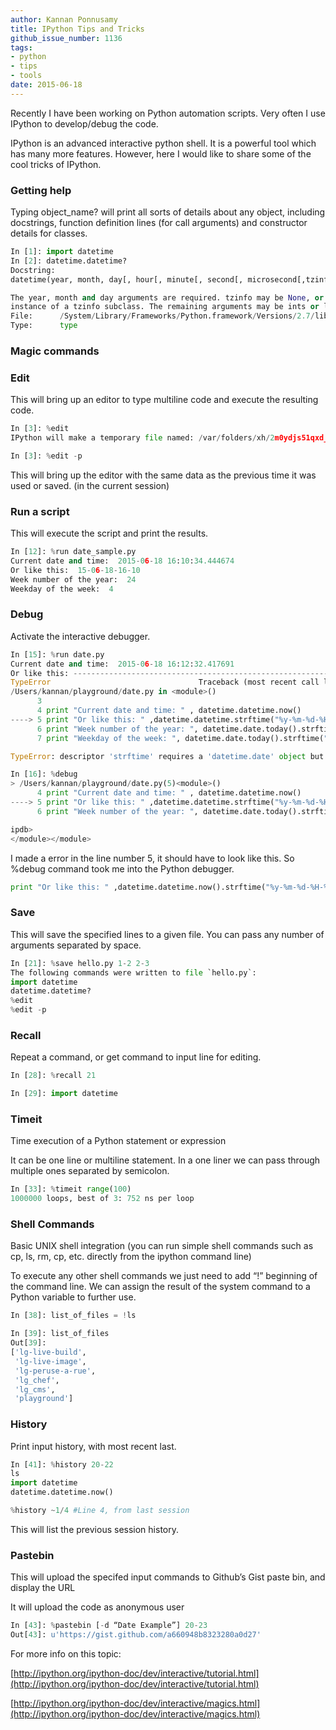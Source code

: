 ```yaml
---
author: Kannan Ponnusamy
title: IPython Tips and Tricks
github_issue_number: 1136
tags:
- python
- tips
- tools
date: 2015-06-18
---
```


Recently I have been working on Python automation scripts. Very often I use IPython to develop/debug the code.

IPython is an advanced interactive python shell. It is a powerful tool which has many more features. However, here I would like to share some of the cool tricks of IPython.

### Getting help

Typing object_name? will print all sorts of details about any object, including docstrings, function definition lines (for call arguments) and constructor details for classes.

```python
In [1]: import datetime
In [2]: datetime.datetime?
Docstring:
datetime(year, month, day[, hour[, minute[, second[, microsecond[,tzinfo]]]]])

The year, month and day arguments are required. tzinfo may be None, or an
instance of a tzinfo subclass. The remaining arguments may be ints or longs.
File:      /System/Library/Frameworks/Python.framework/Versions/2.7/lib/python2.7/lib-dynload/datetime.so
Type:      type
```

### Magic commands

### Edit

This will bring up an editor to type multiline code and execute the resulting code.

```python
In [3]: %edit
IPython will make a temporary file named: /var/folders/xh/2m0ydjs51qxd_3y2k7x50hjc0000gn/T/ipython_edit_jnVJ51/ipython_edit_NdnenL.py
```
```python
In [3]: %edit -p
```
This will bring up the editor with the same data as the previous time it was used or saved. (in the current session)

### Run a script

This will execute the script and print the results. 

```python
In [12]: %run date_sample.py
Current date and time:  2015-06-18 16:10:34.444674
Or like this:  15-06-18-16-10
Week number of the year:  24
Weekday of the week:  4
```

### Debug

Activate the interactive debugger.

```python
In [15]: %run date.py
Current date and time:  2015-06-18 16:12:32.417691
Or like this: ---------------------------------------------------------------------------
TypeError                                 Traceback (most recent call last)
/Users/kannan/playground/date.py in <module>()
      3 
      4 print "Current date and time: " , datetime.datetime.now()
----> 5 print "Or like this: " ,datetime.datetime.strftime("%y-%m-%d-%H-%M")
      6 print "Week number of the year: ", datetime.date.today().strftime("%W")
      7 print "Weekday of the week: ", datetime.date.today().strftime("%w")

TypeError: descriptor 'strftime' requires a 'datetime.date' object but received a 'str'

In [16]: %debug
> /Users/kannan/playground/date.py(5)<module>()
      4 print "Current date and time: " , datetime.datetime.now()
----> 5 print "Or like this: " ,datetime.datetime.strftime("%y-%m-%d-%H-%M")
      6 print "Week number of the year: ", datetime.date.today().strftime("%W")

ipdb>
</module></module>
```
I made a error in the line number 5, it should have to look like this. So %debug command took me into the Python debugger. 

```python
print "Or like this: " ,datetime.datetime.now().strftime("%y-%m-%d-%H-%M")
```

### Save

This will save the specified lines to a given file. You can pass any number of arguments separated by space. 

```python
In [21]: %save hello.py 1-2 2-3
The following commands were written to file `hello.py`:
import datetime
datetime.datetime?
%edit
%edit -p
```

### Recall

Repeat a command, or get command to input line for editing. 

```python
In [28]: %recall 21

In [29]: import datetime
```

### Timeit

Time execution of a Python statement or expression

It can be one line or multiline statement. In a one liner we can pass through multiple ones separated by semicolon. 

```python
In [33]: %timeit range(100)
1000000 loops, best of 3: 752 ns per loop
```

### Shell Commands

Basic UNIX shell integration (you can run simple shell commands such as cp, ls, rm, cp, etc. directly from the ipython command line)

To execute any other shell commands we just need to add “!” beginning of the command line. We can assign the result of the system command to a Python variable to further use. 

```python
In [38]: list_of_files = !ls

In [39]: list_of_files
Out[39]: 
['lg-live-build',
 'lg-live-image',
 'lg-peruse-a-rue',
 'lg_chef',
 'lg_cms',
 'playground']
```

### History

Print input history, with most recent last.

```python
In [41]: %history 20-22
ls
import datetime
datetime.datetime.now()
```
```python
%history ~1/4 #Line 4, from last session
```
This will list the previous session history.

### Pastebin

This will upload the specifed input commands to Github’s Gist paste bin, and display the URL

It will upload the code as anonymous user

```python
In [43]: %pastebin [-d “Date Example”] 20-23
Out[43]: u'https://gist.github.com/a660948b8323280a0d27'
```

For more info on this topic: 

[http://ipython.org/ipython-doc/dev/interactive/tutorial.html](http://ipython.org/ipython-doc/dev/interactive/tutorial.html)

[http://ipython.org/ipython-doc/dev/interactive/magics.html](http://ipython.org/ipython-doc/dev/interactive/magics.html)


